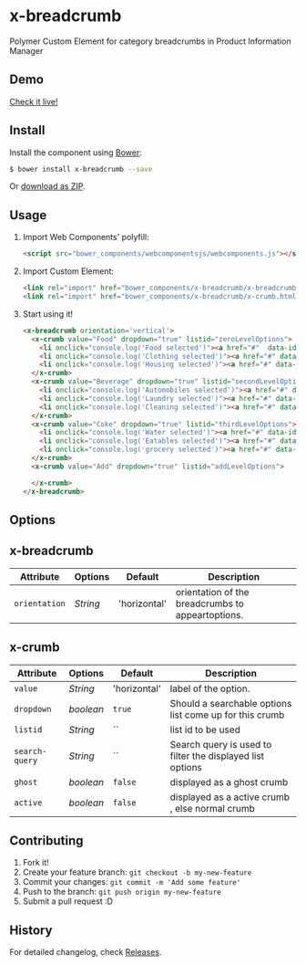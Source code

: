 # x-breadcrumb

Polymer Custom Element for category breadcrumbs in Product Information Manager

## Demo

[Check it live!](http://juicy.github.io/x-breadcrumb/usage.html)

## Install

Install the component using [Bower](http://bower.io/):

```sh
$ bower install x-breadcrumb --save
```

Or [download as ZIP](https://github.com/Juicy/x-breadcrumb/archive/polymer_1.0.zip).

## Usage

1. Import Web Components' polyfill:

    ```html
    <script src="bower_components/webcomponentsjs/webcomponents.js"></script>
    ```

2. Import Custom Element:

    ```html
    <link rel="import" href="bower_components/x-breadcrumb/x-breadcrumb.html">
    <link rel="import" href="bower_components/x-breadcrumb/x-crumb.html">
    ```

3. Start using it!

    ```html
    <x-breadcrumb orientation='vertical'>
      <x-crumb value="Food" dropdown="true" listid="zeroLevelOptions">
        <li onclick="console.log('Food selected')"><a href="#"  data-id="item">Food 1</a></li>
        <li onclick="console.log('Clothing selected')"><a href="#" data-id="item">Clothing 1</a></li>
        <li onclick="console.log('Housing selected')"><a href="#" data-id="item">Housing 1</a></li>
      </x-crumb>
      <x-crumb value="Beverage" dropdown="true" listid="secondLevelOptions">
        <li onclick="console.log('Automobiles selected')"><a href="#" data-id="item">Automobiles</a></li>
        <li onclick="console.log('Laundry selected')"><a href="#" data-id="item">Laundry</a></li>
        <li onclick="console.log('Cleaning selected')"><a href="#" data-id="item">Cleaning</a></li>
      </x-crumb>
      <x-crumb value="Coke" dropdown="true" listid="thirdLevelOptions">
        <li onclick="console.log('Water selected')"><a href="#" data-id="item">Water</a></li>
        <li onclick="console.log('Eatables selected')"><a href="#" data-id="item">Eatables</a></li>
        <li onclick="console.log('grocery selected')"><a href="#" data-id="item">grocery</a></li>
      </x-crumb>
      <x-crumb value="Add" dropdown="true" listid="addLevelOptions">

      </x-crumb>
    </x-breadcrumb>
    ```

## Options

## x-breadcrumb
Attribute       | Options             | Default           | Description
---             | ---                 | ---               | ---
`orientation`   | *String*            | 'horizontal'      | orientation of the breadcrumbs to appeartoptions.


## x-crumb
Attribute       | Options             | Default           | Description
---             | ---                 | ---               | ---
`value`         | *String*                  | 'horizontal'      | label of the option.
`dropdown`      | *boolean*           | `true`            | Should a searchable options list come up for this crumb
`listid`        | *String*            | ``                | list id to be used
`search-query`  | *String*            | ``                | Search query is used to filter the displayed list options
`ghost`         | *boolean*           | `false`            | displayed as a ghost crumb
`active`        | *boolean*           | `false`            | displayed as a active crumb , else normal crumb


## Contributing

1. Fork it!
2. Create your feature branch: `git checkout -b my-new-feature`
3. Commit your changes: `git commit -m 'Add some feature'`
4. Push to the branch: `git push origin my-new-feature`
5. Submit a pull request :D

## History

For detailed changelog, check [Releases](https://github.com/Juicy/x-breadcrumb/releases).
